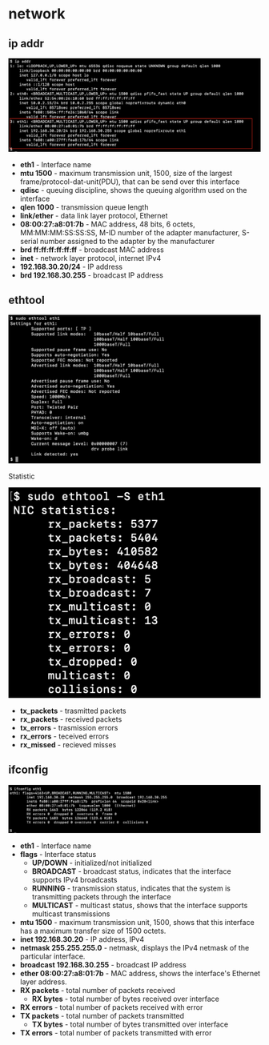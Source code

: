 # network

## ip addr

![pstree](screenshots/screenshot-ip-addr.png)

* **eth1** - Interface name
* **mtu 1500** - maximum transmission unit, 1500, size of the largest frame/protocol-dat-unit(PDU), that can be send over this interface
* **qdisc** - queuing discipline, shows the queuing algorithm used on the interface
* **qlen 1000** - transmission queue length
* **link/ether** - data link layer protocol, Ethernet
* **08:00:27:a8:01:7b** - MAC address, 48 bits, 6 octets, MM:MM:MM:SS:SS:SS, M-ID number of the adapter manufacturer, S-serial number assigned to the adapter by the manufacturer
* **brd ff:ff:ff:ff:ff:ff** - broadcast MAC address
* **inet** - network layer protocol, internet IPv4
* **192.168.30.20/24** - IP address
* **brd 192.168.30.255** - broadcast IP address


## ethtool

![pstree](screenshots/screenshot-ethtool.png)

Statistic

![pstree](screenshots/screenshot-ethtool-s.png)

* **tx_packets** - trasmitted packets
* **rx_packets** - received packets
* **tx_errors** - trasmission errors
* **rx_errors** - teceived errors
* **rx_missed** - recieved misses

## ifconfig

![pstree](screenshots/screenshot-ifconfig.png)

* **eth1** - Interface name
* **flags** - Interface status
    * **UP/DOWN** - initialized/not initialized 
    * **BROADCAST** - broadcast status, indicates that the interface supports IPv4 broadcasts
    * **RUNNING** - transmission status, indicates that the system is transmitting packets through the interface
    * **MULTICAST** - multicast status, shows that the interface supports multicast transmissions
* **mtu 1500** - maximum transmission unit, 1500, shows that this interface has a maximum transfer size of 1500 octets. 
* **inet 192.168.30.20** - IP address, IPv4
* **netmask 255.255.255.0** - netmask, displays the IPv4 netmask of the particular interface.
* **broadcast 192.168.30.255** - broadcast IP address
* **ether 08:00:27:a8:01:7b** - MAC address, shows the interface's Ethernet layer address. 
* **RX packets** - total number of packets received
    * **RX bytes** - total number of bytes received over interface
* **RX errors** - total number of packets received with error
* **TX packets** - total number of packets transmitted
    * **TX bytes** - total number of bytes transmitted over interface
* **TX errors** - total number of packets transmitted with error
